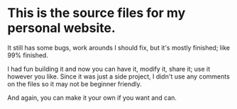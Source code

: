 # This is the source files for my personal website.
It still has some bugs, work arounds I should fix, but it's mostly finished; like 99% finished.

I had fun building it and now you can have it, modify it, share it; use it however you like.
Since it was just a side project, I didn't use any comments on the files so it may not be beginner friendly.

And again, you can make it your own if you want and can.
